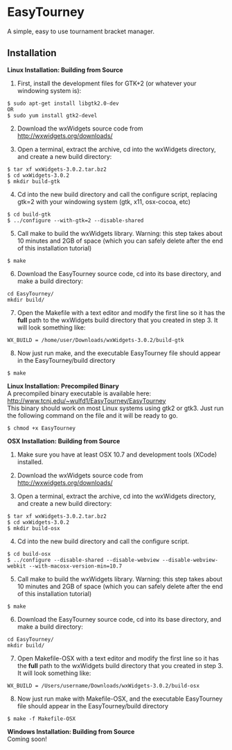 # EasyTourney
A simple, easy to use tournament bracket manager.

## Installation 

**Linux Installation: Building from Source**  
  
1. First, install the development files for GTK+2 (or whatever your windowing system is):
  ```  
  $ sudo apt-get install libgtk2.0-dev  
  OR  
  $ sudo yum install gtk2-devel
  ```
  
2. Download the wxWidgets source code from http://wxwidgets.org/downloads/

3. Open a terminal, extract the archive, cd into the wxWidgets directory, and create a new build directory:
  ```
  $ tar xf wxWidgets-3.0.2.tar.bz2
  $ cd wxWidgets-3.0.2  
  $ mkdir build-gtk
  ```
  
4. Cd into the new build directory and call the configure script, replacing gtk=2 with your windowing system (gtk, x11, osx-cocoa, etc)
  ```
  $ cd build-gtk
  $ ../configure --with-gtk=2 --disable-shared
  ```
  
5. Call make to build the wxWidgets library. Warning: this step takes about 10 minutes and 2GB of space (which you can safely delete after the end of this installation tutorial)
  ```
  $ make
  ```
  
6. Download the EasyTourney source code, cd into its base directory, and make a build directory: 
  ```
  cd EasyTourney/
  mkdir build/
  ```

7. Open the Makefile with a text editor and modify the first line so it has the **full** path to the wxWidgets build directory that you created in step 3. It will look something like: 
  ```
  WX_BUILD = /home/user/Downloads/wxWidgets-3.0.2/build-gtk
  ```

8. Now just run make, and the executable EasyTourney file should appear in the EasyTourney/build directory
  ```
  $ make
  ```

**Linux Installation: Precompiled Binary**  
A precompiled binary executable is available here: http://www.tcnj.edu/~wulfd1/EasyTourney/EasyTourney  
This binary should work on most Linux systems using gtk2 or gtk3. Just run the following command on the file and it will be ready to go.
```
$ chmod +x EasyTourney
```

**OSX Installation: Building from Source**  

1. Make sure you have at least OSX 10.7 and development tools (XCode) installed.  

2. Download the wxWidgets source code from http://wxwidgets.org/downloads/  

3. Open a terminal, extract the archive, cd into the wxWidgets directory, and create a new build directory:  
  ```
  $ tar xf wxWidgets-3.0.2.tar.bz2
  $ cd wxWidgets-3.0.2  
  $ mkdir build-osx
  ```  
  
4. Cd into the new build directory and call the configure script.  
  ```
  $ cd build-osx
  $ ../configure --disable-shared --disable-webview --disable-webview-webkit --with-macosx-version-min=10.7
  ```  
  
5. Call make to build the wxWidgets library. Warning: this step takes about 10 minutes and 2GB of space (which you can safely delete after the end of this installation tutorial)  
  ```
  $ make
  ```  
  
6. Download the EasyTourney source code, cd into its base directory, and make a build directory:  
  ```
  cd EasyTourney/
  mkdir build/
  ```  
  
7. Open Makefile-OSX with a text editor and modify the first line so it has the **full** path to the wxWidgets build directory that you created in step 3. It will look something like:  
  ```
  WX_BUILD = /Users/username/Downloads/wxWidgets-3.0.2/build-osx
  ```  

8. Now just run make with Makefile-OSX, and the executable EasyTourney file should appear in the EasyTourney/build directory  
  ```
  $ make -f Makefile-OSX
  ```  

**Windows Installation: Building from Source**  
Coming soon!
